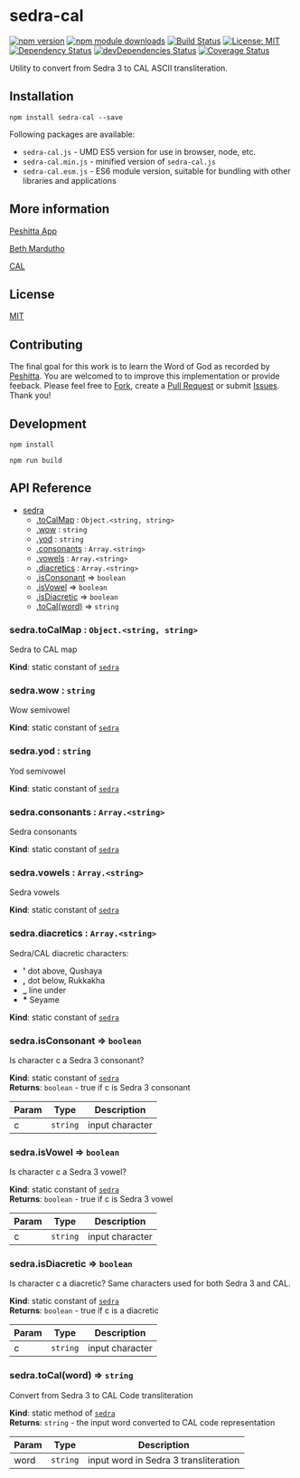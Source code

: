 # sedra-cal

[![npm version](https://badge.fury.io/js/sedra-cal.svg)](https://badge.fury.io/js/sedra-cal)
[![npm module downloads](http://img.shields.io/npm/dt/sedra-cal.svg)](https://www.npmjs.org/package/sedra-cal)
[![Build Status](https://travis-ci.org/peshitta/sedra-cal.svg?branch=master)](https://travis-ci.org/peshitta/sedra-cal)
[![License: MIT](https://img.shields.io/badge/License-MIT-yellow.svg)](https://github.com/peshitta/sedra-cal/blob/master/LICENSE)
[![Dependency Status](https://david-dm.org/peshitta/sedra-cal.svg)](https://david-dm.org/peshitta/sedra-cal)
[![devDependencies Status](https://david-dm.org/peshitta/sedra-cal/dev-status.svg)](https://david-dm.org/peshitta/sedra-cal?type=dev)
[![Coverage Status](https://coveralls.io/repos/github/peshitta/sedra-cal/badge.svg?branch=master)](https://coveralls.io/github/peshitta/sedra-cal?branch=master)

Utility to convert from Sedra 3 to CAL ASCII transliteration.

## Installation

```
npm install sedra-cal --save
```

Following packages are available:
* `sedra-cal.js` - UMD ES5 version for use in browser, node, etc.
* `sedra-cal.min.js` - minified version of `sedra-cal.js`
* `sedra-cal.esm.js` - ES6 module version, suitable for bundling with other 
libraries and applications

## More information

[Peshitta App](https://peshitta.github.io)

[Beth Mardutho](https://sedra.bethmardutho.org/about/fonts)

[CAL](http://cal1.cn.huc.edu/searching/fullbrowser.html)

## License

[MIT](https://github.com/peshitta/sedra-cal/blob/master/LICENSE)

## Contributing

The final goal for this work is to learn the Word of God as recorded by
[Peshitta](https://en.wikipedia.org/wiki/Peshitta).
You are welcomed to to improve this implementation or provide feeback. Please
feel free to [Fork](https://help.github.com/articles/fork-a-repo/), create a
[Pull Request](https://help.github.com/articles/about-pull-requests/) or
submit [Issues](https://github.com/peshitta/sedra-cal/issues).
Thank you!

## Development

```
npm install
```
```
npm run build
```

## API Reference

* [sedra](#peshitta.module_sedra)
    * [.toCalMap](#peshitta.module_sedra.toCalMap) : <code>Object.&lt;string, string&gt;</code>
    * [.wow](#peshitta.module_sedra.wow) : <code>string</code>
    * [.yod](#peshitta.module_sedra.yod) : <code>string</code>
    * [.consonants](#peshitta.module_sedra.consonants) : <code>Array.&lt;string&gt;</code>
    * [.vowels](#peshitta.module_sedra.vowels) : <code>Array.&lt;string&gt;</code>
    * [.diacretics](#peshitta.module_sedra.diacretics) : <code>Array.&lt;string&gt;</code>
    * [.isConsonant](#peshitta.module_sedra.isConsonant) ⇒ <code>boolean</code>
    * [.isVowel](#peshitta.module_sedra.isVowel) ⇒ <code>boolean</code>
    * [.isDiacretic](#peshitta.module_sedra.isDiacretic) ⇒ <code>boolean</code>
    * [.toCal(word)](#peshitta.module_sedra.toCal) ⇒ <code>string</code>

<a name="peshitta.module_sedra.toCalMap"></a>

### sedra.toCalMap : <code>Object.&lt;string, string&gt;</code>
Sedra to CAL map

**Kind**: static constant of [<code>sedra</code>](#peshitta.module_sedra)  
<a name="peshitta.module_sedra.wow"></a>

### sedra.wow : <code>string</code>
Wow semivowel

**Kind**: static constant of [<code>sedra</code>](#peshitta.module_sedra)  
<a name="peshitta.module_sedra.yod"></a>

### sedra.yod : <code>string</code>
Yod semivowel

**Kind**: static constant of [<code>sedra</code>](#peshitta.module_sedra)  
<a name="peshitta.module_sedra.consonants"></a>

### sedra.consonants : <code>Array.&lt;string&gt;</code>
Sedra consonants

**Kind**: static constant of [<code>sedra</code>](#peshitta.module_sedra)  
<a name="peshitta.module_sedra.vowels"></a>

### sedra.vowels : <code>Array.&lt;string&gt;</code>
Sedra vowels

**Kind**: static constant of [<code>sedra</code>](#peshitta.module_sedra)  
<a name="peshitta.module_sedra.diacretics"></a>

### sedra.diacretics : <code>Array.&lt;string&gt;</code>
Sedra/CAL diacretic characters:
* __'__ dot above, Qushaya
* __,__ dot below, Rukkakha
* **_** line under
* __*__ Seyame

**Kind**: static constant of [<code>sedra</code>](#peshitta.module_sedra)  
<a name="peshitta.module_sedra.isConsonant"></a>

### sedra.isConsonant ⇒ <code>boolean</code>
Is character c a Sedra 3 consonant?

**Kind**: static constant of [<code>sedra</code>](#peshitta.module_sedra)  
**Returns**: <code>boolean</code> - true if c is Sedra 3 consonant  

| Param | Type | Description |
| --- | --- | --- |
| c | <code>string</code> | input character |

<a name="peshitta.module_sedra.isVowel"></a>

### sedra.isVowel ⇒ <code>boolean</code>
Is character c a Sedra 3 vowel?

**Kind**: static constant of [<code>sedra</code>](#peshitta.module_sedra)  
**Returns**: <code>boolean</code> - true if c is Sedra 3 vowel  

| Param | Type | Description |
| --- | --- | --- |
| c | <code>string</code> | input character |

<a name="peshitta.module_sedra.isDiacretic"></a>

### sedra.isDiacretic ⇒ <code>boolean</code>
Is character c a diacretic? Same characters used for both Sedra 3 and CAL.

**Kind**: static constant of [<code>sedra</code>](#peshitta.module_sedra)  
**Returns**: <code>boolean</code> - true if c is a diacretic  

| Param | Type | Description |
| --- | --- | --- |
| c | <code>string</code> | input character |

<a name="peshitta.module_sedra.toCal"></a>

### sedra.toCal(word) ⇒ <code>string</code>
Convert from Sedra 3 to CAL Code transliteration

**Kind**: static method of [<code>sedra</code>](#peshitta.module_sedra)  
**Returns**: <code>string</code> - the input word converted to CAL code representation  

| Param | Type | Description |
| --- | --- | --- |
| word | <code>string</code> | input word in Sedra 3 transliteration |

